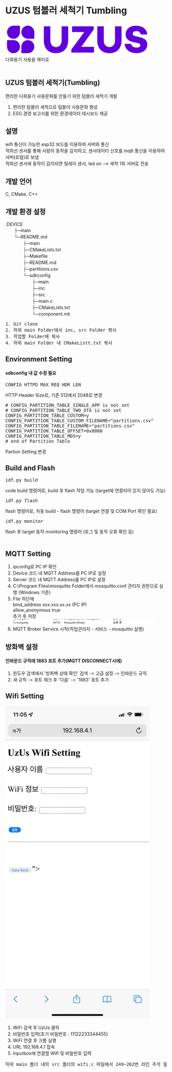 # UZUS 텀블러 세척기 Tumbling

<div align="center" style="display:flex;">
     <img src="./img/logo.PNG" width="450" alt="logo"/>
     
</div>
<div align="center" style="display:flex;">
다회용기 사용을 재미로
</div>
<br>

## UZUS 텀블러 세척기(Tumbling)
편리한 다회용기 사용문화를 만들기 위한 텀블러 세척기 개발
1. 편리한 텀블러 세척으로 텀블러 사용문화 형성
2. ESG 경영 보고서를 위한 환경데이터 데시보드 제공

## 설명
wifi 통신이 가능한 esp32 보드를 이용하여 서버와 통신<br>
적외선 센서를 통해 사람의 동작을 감지하고, 센서데이터 신호를 mqtt 통신을 이용하여 서버(로컬)로 보냄<br>
적외선 센서에 동작이 감지되면 릴레이 센서, led on --> 세척 1회 서버로 전송

## 개발 언어
C, CMake, C++

## 개발 환경 설정
.DEVICE<br>
　　├─main<br>
　　└─README.md<br>
　　　　├─main<br>
　　　　├─CMakeLists.txt<br>
　　　　├─Makefile<br>
　　　　├─README.md<br>
　　　　├─partitions.csv<br>
　　　　└─sdkconfig<br>
　　　　　　├─main<br>
　　　　　　├─inc<br>
　　　　　　├─src<br>
　　　　　　├─main.c<br>
　　　　　　├─CMakeLists.txt<br>
　　　　　　└─component.mk<br>
<pre>
1. Git clone
2. 하위 main Folder에서 inc, src Folder 복사
3. 작업할 Folder에 복사
4. 하위 main Folder 내 CMakeListt.txt 복사
</pre>
## Environment Setting
#### sdkconfig 내 값 수정 필요
<pre>
CONFIG_HTTPD_MAX_REQ_HDR_LEN 
</pre>
HTTP Header Size로, 기존 512에서 2048로 변경
<pre>
# CONFIG_PARTITION_TABLE_SINGLE_APP is not set
# CONFIG_PARTITION_TABLE_TWO_OTA is not set
CONFIG_PARTITION_TABLE_CUSTOM=y
CONFIG_PARTITION_TABLE_CUSTOM_FILENAME="partitions.csv"
CONFIG_PARTITION_TABLE_FILENAME="partitions.csv"
CONFIG_PARTITION_TABLE_OFFSET=0x8000
CONFIG_PARTITION_TABLE_MD5=y
# end of Partition Table
</pre>
Partion Setting 변경

## Build and Flash
<pre>
idf.py build
</pre>
code build 명령어로, build 후 flash 작업 가능 (target에 연결되어 있지 않아도 가능)
<br>
<pre>
idf.py flash
</pre>
flash 명령어로, 자동 build - flash 명령어 (target 연결 및 COM Port 확인 필요)
<pre>
idf.py monitor
</pre>
flash 후 target 동작 monitoring 명령어 (로그 및 동작 오류 확인 등)
<br>
<br>
## MQTT Setting
<ol>
<li>ipconfig로 PC IP 확인</li>
<li>Device 코드 내 MQTT Address를 PC IP로 설정</li>
<li>Server 코드 내 MQTT Address를 PC IP로 설정</li>
<li>C:\Program Files\mosquitto Folder에서 mosquitto.conf 관리자 권한으로 실행 (Windows 기준)</li>
<li>File 하단에 
<br>
bind_address xxx.xxx.xx.xx  (PC IP)
<br>
allow_anonymous true 
<br>
추가 후 저장</li>
<img src="./img/mosquitto.PNG" width="450">
<li>MQTT Broker Service 시작(작업관리자 - 서비스 - mosquitto 실행)</li>
</ol>

## 방화벽 설정
#### 인바운드 규칙에 1883 포트 추가(MQTT DISCONNECT시에)
<ol>
<li>윈도우 검색에서 '방화벽 상태 확인' 검색 -> 고급 설정 -> 인바운드 규칙</li>
<li>새 규칙 -> 포트 체크 후 '다음' -> '1883' 포트 추가</li>
 </ol>

 ## Wifi Setting
 <img src="./img/wifi.jpg" width="450">
<ol>
<li>WiFi 검색 후 UzUs 클릭</li>
<li>비밀번호 입력(초기 비밀번호 : 11122233344455)</li>
<li>WiFI 연결 후 크롬 실행</li>
<li>URL 192.168.4.1 접속</li>
<li>Inputbox에 연결할 Wifi 및 비밀번호 입력</li>
</ol>
<pre>
하위 main 폴더 내의 src 폴더의 wifi.c 파일에서 249~262번 라인 주석 필수
</pre>





